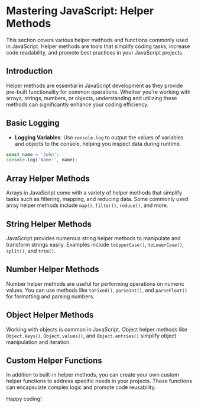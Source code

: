 # Mastering JavaScript: Helper Methods

This section covers various helper methods and functions commonly used in JavaScript. Helper methods are tools that simplify coding tasks, increase code readability, and promote best practices in your JavaScript projects.

## Introduction

Helper methods are essential in JavaScript development as they provide pre-built functionality for common operations. Whether you're working with arrays, strings, numbers, or objects, understanding and utilizing these methods can significantly enhance your coding efficiency.

## Basic Logging

- **Logging Variables**: Use `console.log` to output the values of variables and objects to the console, helping you inspect data during runtime.

```javascript
const name = 'John';
console.log('Name:', name);
```

## Array Helper Methods

Arrays in JavaScript come with a variety of helper methods that simplify tasks such as filtering, mapping, and reducing data. Some commonly used array helper methods include `map()`, `filter()`, `reduce()`, and more.

## String Helper Methods

JavaScript provides numerous string helper methods to manipulate and transform strings easily. Examples include `toUpperCase()`, `toLowerCase()`, `split()`, and `trim()`.

## Number Helper Methods

Number helper methods are useful for performing operations on numeric values. You can use methods like `toFixed()`, `parseInt()`, and `parseFloat()` for formatting and parsing numbers.

## Object Helper Methods

Working with objects is common in JavaScript. Object helper methods like `Object.keys()`, `Object.values()`, and `Object.entries()` simplify object manipulation and iteration.

## Custom Helper Functions

In addition to built-in helper methods, you can create your own custom helper functions to address specific needs in your projects. These functions can encapsulate complex logic and promote code reusability.

Happy coding!
